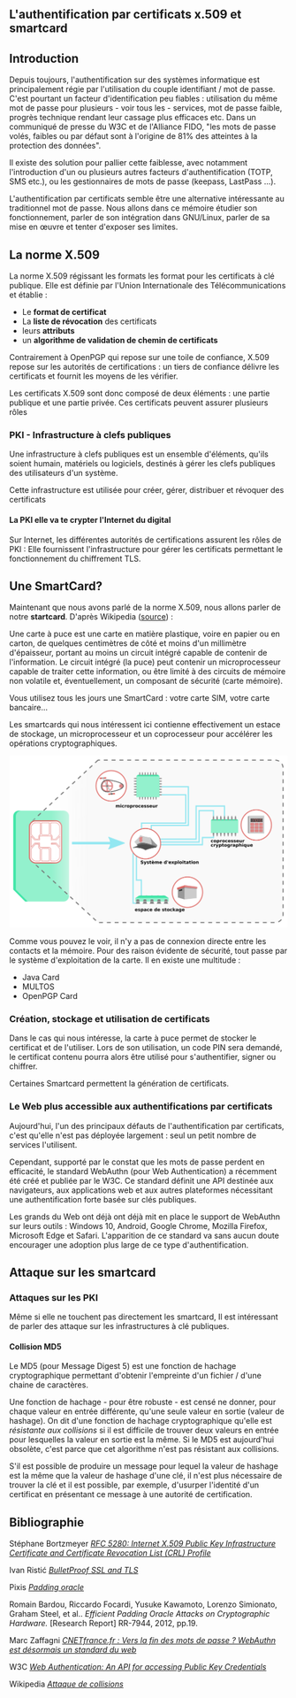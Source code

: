 L'authentification par certificats x.509 et smartcard
-----------------------------------------------------

## Introduction

Depuis toujours, l'authentification sur des systèmes informatique est
principalement régie par l'utilisation du couple identifiant / mot de passe.
C'est pourtant un facteur d'identification peu fiables : utilisation du même mot
de passe pour plusieurs - voir tous les - services, mot de passe faible, progrès
technique rendant leur cassage plus efficaces etc. Dans un communiqué de presse
du W3C et de l'Alliance FIDO, "les mots de passe volés, faibles ou par défaut
sont à l'origine de 81% des atteintes à la protection des données".

Il existe des solution pour pallier cette faiblesse, avec notamment
l'introduction d'un ou plusieurs autres facteurs d'authentification (TOTP, SMS
etc.), ou les gestionnaires de mots de passe (keepass, LastPass ...).

L'authentification par certificats semble être une alternative
intéressante au traditionnel mot de passe. Nous allons dans ce mémoire étudier
son fonctionnement, parler de son intégration dans GNU/Linux, parler de sa mise
en œuvre et tenter d'exposer ses limites.

## La norme X.509

La norme X.509 régissant les formats les format pour les certificats à clé
publique. Elle est définie par l'Union Internationale des Télécommunications et
établie :

 - Le **format de certificat**
 - La **liste de révocation** des certificats
 - leurs **attributs**
 - un **algorithme de validation de chemin de certificats**

Contrairement à OpenPGP qui repose sur une toile de confiance, X.509 repose sur
les autorités de certifications : un tiers de confiance délivre les certificats
et fournit les moyens de les vérifier.

Les certificats X.509 sont donc composé de deux éléments : une partie publique
et une partie privée. Ces certificats peuvent assurer plusieurs rôles

### PKI - Infrastructure à clefs publiques

Une infrastructure à clefs publiques est un ensemble d'éléments, qu'ils soient
humain, matériels ou logiciels, destinés à gérer les clefs publiques des
utilisateurs d'un système.

Cette infrastructure est utilisée pour créer, gérer, distribuer et révoquer des
certificats

#### La PKI elle va te crypter l'Internet du digital

Sur Internet, les différentes autorités de certifications assurent les rôles de
PKI : Elle fournissent l'infrastructure pour gérer les certificats permettant
le fonctionnement du chiffrement TLS.

## Une SmartCard?

Maintenant que nous avons parlé de la norme X.509, nous allons parler de notre
**startcard**. D'après Wikipedia ([source](l_sc-wiki)) :

 Une carte à puce est une carte en matière plastique, voire en papier ou en
 carton, de quelques centimètres de côté et moins d'un millimètre d'épaisseur,
 portant au moins un circuit intégré capable de contenir de l'information. Le
 circuit intégré (la puce) peut contenir un microprocesseur capable de traiter
 cette information, ou être limité à des circuits de mémoire non volatile et,
 éventuellement, un composant de sécurité (carte mémoire). 

Vous utilisez tous les jours une SmartCard : votre carte SIM, votre carte
bancaire...

Les smartcards qui nous intéressent ici contienne effectivement un estace de
stockage, un microprocesseur et un coprocesseur pour accélérer les opérations
cryptographiques. 

![Fonctionnement d'une smartcard](./files/smartcard.svg)

Comme vous pouvez le voir, il n'y a pas de connexion directe entre les contacts
et la mémoire. Pour des raison évidente de sécurité, tout passe par le système
d'exploitation de la carte. Il en existe une multitude : 

 - Java Card
 - MULTOS
 - OpenPGP Card

### Création, stockage et utilisation de certificats

Dans le cas qui nous intéresse, la carte à puce permet de stocker le certificat
et de l'utiliser. Lors de son utilisation, un code PIN sera demandé, le
certificat contenu pourra alors être utilisé pour s'authentifier, signer ou
chiffrer.

Certaines Smartcard permettent la génération de certificats. 

### Le Web plus accessible aux authentifications par certificats

Aujourd'hui, l'un des principaux défauts de l'authentification par certificats,
c'est qu'elle n'est pas déployée largement : seul un petit nombre de services
l'utilisent.

Cependant, supporté par le constat que les mots de passe perdent
en efficacité, le standard WebAuthn (pour Web Authentication) a récemment été
créé et publiée par le W3C. Ce standard définit une API destinée aux
navigateurs, aux applications web et aux autres plateformes nécessitant une
authentification forte basée sur clés publiques.

Les grands du Web ont déjà ont déjà mit en place le support de WebAuthn sur
leurs outils : Windows 10, Android, Google Chrome, Mozilla Firefox,
Microsoft Edge et Safari. L'apparition de ce standard va sans aucun doute
encourager une adoption plus large de ce type d'authentification.

## Attaque sur les smartcard

### Attaques sur les PKI

Même si elle ne touchent pas directement les smartcard, Il est intéressant de
parler des attaque sur les infrastructures à clé publiques.

#### Collision MD5

Le MD5 (pour Message Digest 5) est une fonction de hachage cryptographique
permettant d'obtenir l'empreinte d'un fichier / d'une chaine de caractères.

Une fonction de hachage - pour être robuste - est censé ne donner, pour chaque
valeur en entrée différente, qu'une seule valeur en sortie (valeur de hashage).
On dit d'une fonction de hachage cryptographique qu'elle est *résistante aux
collisions* si il est difficile de trouver deux valeurs en entrée pour
lesquelles la valeur en sortie est la même. Si le MD5 est aujourd'hui obsolète,
c'est parce que cet algorithme n'est pas résistant aux collisions.

S'il est possible de produire un message pour lequel la valeur de hashage est
la même que la valeur de hashage d'une clé, il n'est plus nécessaire de trouver
la clé et il est possible, par exemple, d'usurper l'identité d'un certificat
en présentant ce message à une autorité de certification.

## Bibliographie

Stéphane Bortzmeyer *[RFC 5280: Internet X.509 Public Key Infrastructure
Certificate and Certificate Revocation List (CRL)
Profile](https://www.bortzmeyer.org/5280.html)*

Ivan Ristić *[BulletProof SSL and TLS](https://www.feistyduck.com/books/bulletproof-ssl-and-tls)*

Pixis *[Padding oracle](https://beta.hackndo.com/padding-oracle/)*

Romain Bardou, Riccardo Focardi, Yusuke Kawamoto, Lorenzo Simionato, Graham Steel, et al..
*Efficient Padding Oracle Attacks on Cryptographic Hardware.* [Research Report] RR-7944, 2012,
pp.19. <hal-00691958v2>

Marc Zaffagni *[CNETfrance.fr : Vers la fin des mots de passe ? WebAuthn est
désormais un standard du web](https://www.cnetfrance.fr/news/vers-la-fin-des-mots-de-passe-webauthn-est-desormais-un-standard-du-web-39881531.htm)*

W3C *[Web Authentication: An API for accessing Public Key Credentials](https://www.w3.org/TR/webauthn)*

Wikipedia *[Attaque de collisions](https://fr.wikipedia.org/wiki/Attaque_de_collisions)*
